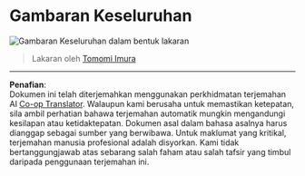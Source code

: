 <!--
CO_OP_TRANSLATOR_METADATA:
{
  "original_hash": "5fef1a0b22498d7188959e2a2cb08af7",
  "translation_date": "2025-08-29T11:44:33+00:00",
  "source_file": "lessons/README.md",
  "language_code": "ms"
}
-->
# Gambaran Keseluruhan

![Gambaran Keseluruhan dalam bentuk lakaran](../../../translated_images/ai-overview.0857791951d19500d0ef8b803d77110c738dcafc52306e6d68724742cd4af167.ms.png)

> Lakaran oleh [Tomomi Imura](https://twitter.com/girlie_mac)

---

**Penafian**:  
Dokumen ini telah diterjemahkan menggunakan perkhidmatan terjemahan AI [Co-op Translator](https://github.com/Azure/co-op-translator). Walaupun kami berusaha untuk memastikan ketepatan, sila ambil perhatian bahawa terjemahan automatik mungkin mengandungi kesilapan atau ketidaktepatan. Dokumen asal dalam bahasa asalnya harus dianggap sebagai sumber yang berwibawa. Untuk maklumat yang kritikal, terjemahan manusia profesional adalah disyorkan. Kami tidak bertanggungjawab atas sebarang salah faham atau salah tafsir yang timbul daripada penggunaan terjemahan ini.